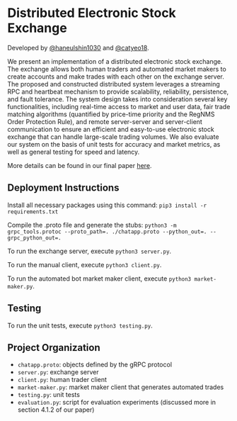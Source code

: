# Distributed Electronic Stock Exchange

Developed by [@haneulshin1030](https://github.com/haneulshin1030) and [@catyeo18](https://github.com/catyeo18).

We present an implementation of a distributed electronic stock exchange. The exchange allows both human traders and automated market makers to create accounts and make trades with each other on the exchange server. The proposed and constructed distributed system leverages a streaming RPC and heartbeat mechanism to provide scalability, reliability, persistence, and fault tolerance. The system design takes into consideration several key functionalities, including real-time access to market and user data, fair trade matching algorithms (quantified by price-time priority and the RegNMS Order Protection Rule), and remote server-server and server-client communication to ensure an efficient and easy-to-use electronic stock exchange that can handle large-scale trading volumes. We also evaluate our system on the basis of unit tests for accuracy and market metrics, as well as general testing for speed and latency. 

More details can be found in our final paper [here](CS262_Final_Paper.pdf).

## Deployment Instructions

Install all necessary packages using this command:
```pip3 install -r requirements.txt```

Compile the .proto file and generate the stubs:
```python3 -m grpc_tools.protoc --proto_path=. ./chatapp.proto --python_out=. --grpc_python_out=. ```

To run the exchange server, execute `python3 server.py`.

<!-- To run each server, execute `python3 server.py --server i` for `i` in `[0, 1, 2]`. -->

To run the manual client, execute `python3 client.py`.

To run the automated bot market maker client, execute `python3 market-maker.py`.

## Testing

To run the unit tests, execute `python3 testing.py`.

## Project Organization
- `chatapp.proto`: objects defined by the gRPC protocol
- `server.py`: exchange server
- `client.py`: human trader client
- `market-maker.py`: market maker client that generates automated trades
- `testing.py`: unit tests
- `evaluation.py`: script for evaluation experiments (discussed more in section 4.1.2 of our paper)

